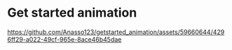 # Get started animation

https://github.com/Anasso123/getstarted_animation/assets/59660644/4296ff29-a022-49cf-965e-8ace46b45dae


